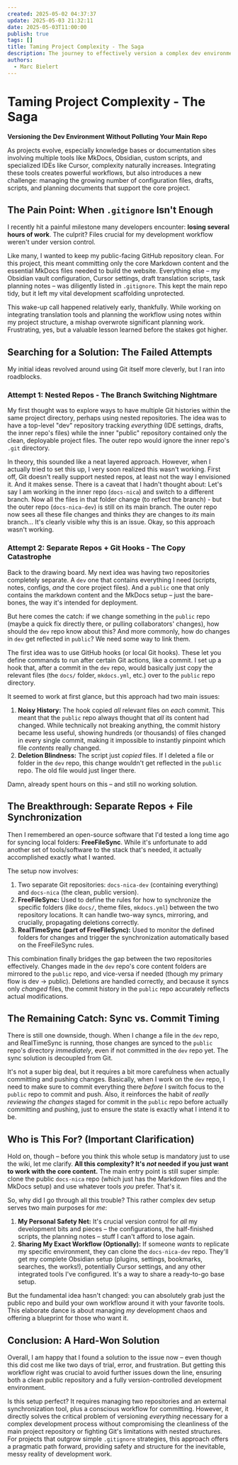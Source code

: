 ```yaml
---
created: 2025-05-02 04:37:37
update: 2025-05-03 21:32:11
date: 2025-05-03T11:00:00
publish: true
tags: []
title: Taming Project Complexity - The Saga
description: The journey to effectively version a complex dev environment without polluting the main project repository.
authors:
  - Marc Bielert
---
```


# Taming Project Complexity - The Saga
**Versioning the Dev Environment Without Polluting Your Main Repo**

As projects evolve, especially knowledge bases or documentation sites involving multiple tools like MkDocs, Obsidian, custom scripts, and specialized IDEs like Cursor, complexity naturally increases. Integrating these tools creates powerful workflows, but also introduces a new challenge: managing the growing number of configuration files, drafts, scripts, and planning documents that support the core project.
<!-- more -->
## The Pain Point: When `.gitignore` Isn't Enough

I recently hit a painful milestone many developers encounter: **losing several hours of work**. The culprit? Files crucial for my development workflow weren't under version control.

Like many, I wanted to keep my public-facing GitHub repository clean. For this project, this meant committing only the core Markdown content and the essential MkDocs files needed to build the website. Everything else – my Obsidian vault configuration, Cursor settings, draft translation scripts, task planning notes – was diligently listed in `.gitignore`. This kept the main repo tidy, but it left my vital development scaffolding unprotected.

This wake-up call happened relatively early, thankfully. While working on integrating translation tools and planning the workflow using notes within my project structure, a mishap overwrote significant planning work. Frustrating, yes, but a valuable lesson learned before the stakes got higher.

## Searching for a Solution: The Failed Attempts

My initial ideas revolved around using Git itself more cleverly, but I ran into roadblocks.

### Attempt 1: Nested Repos - The Branch Switching Nightmare

My first thought was to explore ways to have multiple Git histories within the same project directory, perhaps using nested repositories. The idea was to have a top-level "dev" repository tracking *everything* (IDE settings, drafts, the inner repo's files) while the inner "public" repository contained only the clean, deployable project files. The outer repo would ignore the inner repo's `.git` directory.

In theory, this sounded like a neat layered approach. However, when I actually tried to set this up, I very soon realized this wasn't working. First off, Git doesn't really support nested repos, at least not the way I envisioned it. And it makes sense. There is a caveat that I hadn't thought about: Let's say I am working in the inner repo (`docs-nica`) and switch to a different branch. Now all the files in that folder change (to reflect the branch) - but the outer repo (`docs-nica-dev`) is still on its main branch. The outer repo now sees all these file changes and thinks *they* are changes to *its* main branch... It's clearly visible why this is an issue. Okay, so this approach wasn't working.

### Attempt 2: Separate Repos + Git Hooks - The Copy Catastrophe

Back to the drawing board. My next idea was having two repositories completely separate. A `dev` one that contains everything I need (scripts, notes, configs, *and* the core project files). And a `public` one that only contains the markdown content and the MkDocs setup – just the bare-bones, the way it's intended for deployment.

But here comes the catch: if we change something in the `public` repo (maybe a quick fix directly there, or pulling collaborators' changes), how should the `dev` repo know about this? And more commonly, how do changes in `dev` get reflected in `public`? We need some way to link them.

The first idea was to use GitHub hooks (or local Git hooks). These let you define commands to run after certain Git actions, like a commit. I set up a hook that, after a commit in the `dev` repo, would basically just copy the relevant files (the `docs/` folder, `mkdocs.yml`, etc.) over to the `public` repo directory.

It seemed to work at first glance, but this approach had two main issues:

1.  **Noisy History:** The hook copied *all* relevant files on *each* commit. This meant that the `public` repo always thought that *all* its content had changed. While technically not breaking anything, the commit history became less useful, showing hundreds (or thousands) of files changed in every single commit, making it impossible to instantly pinpoint which file *contents* really changed.
2.  **Deletion Blindness:** The script just *copied* files. If I deleted a file or folder in the `dev` repo, this change wouldn't get reflected in the `public` repo. The old file would just linger there.

Damn, already spent hours on this – and still no working solution.

## The Breakthrough: Separate Repos + File Synchronization

Then I remembered an open-source software that I'd tested a long time ago for syncing local folders: **FreeFileSync**. While it's unfortunate to add another set of tools/software to the stack that's needed, it actually accomplished exactly what I wanted.

The setup now involves:

1.  Two separate Git repositories: `docs-nica-dev` (containing everything) and `docs-nica` (the clean, public version).
2.  **FreeFileSync:** Used to define the rules for how to synchronize the specific folders (like `docs/`, theme files, `mkdocs.yml`) between the two repository locations. It can handle two-way syncs, mirroring, and crucially, propagating deletions correctly.
3.  **RealTimeSync (part of FreeFileSync):** Used to monitor the defined folders for changes and trigger the synchronization automatically based on the FreeFileSync rules.

This combination finally bridges the gap between the two repositories effectively. Changes made in the `dev` repo's core content folders are mirrored to the `public` repo, and vice-versa if needed (though my primary flow is dev -> public). Deletions are handled correctly, and because it syncs only *changed* files, the commit history in the `public` repo accurately reflects actual modifications.

## The Remaining Catch: Sync vs. Commit Timing

There is still one downside, though. When I change a file in the `dev` repo, and RealTimeSync is running, those changes are synced to the `public` repo's directory *immediately*, even if not committed in the `dev` repo yet. The sync solution is decoupled from Git.

It's not a super big deal, but it requires a bit more carefulness when actually committing and pushing changes. Basically, when I work on the `dev` repo, I need to make sure to commit everything there *before* I switch focus to the `public` repo to commit and push. Also, it reinforces the habit of *really reviewing the changes* staged for commit in the `public` repo before actually committing and pushing, just to ensure the state is exactly what I intend it to be.

## Who is This For? (Important Clarification)

Hold on, though – before you think this whole setup is mandatory just to use the wiki, let me clarify. **All this complexity? It's *not* needed if you just want to work with the core content.** The main entry point is still super simple: clone the public `docs-nica` repo (which just has the Markdown files and the MkDocs setup) and use whatever tools *you* prefer. That's it.

So, why did I go through all this trouble? This rather complex dev setup serves two main purposes for *me*:

1.  **My Personal Safety Net:** It's crucial version control for *all* my development bits and pieces – the configurations, the half-finished scripts, the planning notes – stuff I can't afford to lose again.
2.  **Sharing My Exact Workflow (Optionally):** If someone *wants* to replicate my specific environment, they can clone the `docs-nica-dev` repo. They'll get my complete Obsidian setup (plugins, settings, bookmarks, searches, the works!), potentially Cursor settings, and any other integrated tools I've configured. It's a way to share a ready-to-go base setup.

But the fundamental idea hasn't changed: you can absolutely grab just the public repo and build your own workflow around it with your favorite tools. This elaborate dance is about managing *my* development chaos and offering a blueprint for those who want it.

## Conclusion: A Hard-Won Solution

Overall, I am happy that I found a solution to the issue now – even though this did cost me like two days of trial, error, and frustration. But getting this workflow right was crucial to avoid further issues down the line, ensuring both a clean public repository and a fully version-controlled development environment.

Is this setup perfect? It requires managing two repositories and an external synchronization tool, plus a conscious workflow for committing. However, it directly solves the critical problem of versioning *everything* necessary for a complex development process without compromising the cleanliness of the main project repository or fighting Git's limitations with nested structures. For projects that outgrow simple `.gitignore` strategies, this approach offers a pragmatic path forward, providing safety and structure for the inevitable, messy reality of development work.


